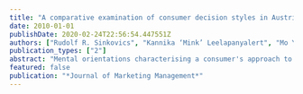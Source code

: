 ```yaml
---
title: "A comparative examination of consumer decision styles in Austria"
date: 2010-01-01
publishDate: 2020-02-24T22:56:54.447551Z
authors: ["Rudolf R. Sinkovics", "Kannika ‘Mink’ Leelapanyalert", "Mo Yamin"]
publication_types: ["2"]
abstract: "Mental orientations characterising a consumer's approach to making choices – in short, consumer decision styles – have attracted considerable interest from researchers and practitioners for their value in predicting purchasing behaviour. As a result, they play a key role for marketing activities such as market segmentation, positioning, and tailoring marketing strategies. To contribute to an internationally valid and reliable research instrument, this paper tests a well-documented and accepted research instrument, the Consumer Styles Inventory in another country context and, for the first time, with a sample (<i>n</i> = 225) representative of the general population. Results indicate that some dimensions seem to be universal, while national idiosyncrasies emerged as well."
featured: false
publication: "*Journal of Marketing Management*"
---
```


